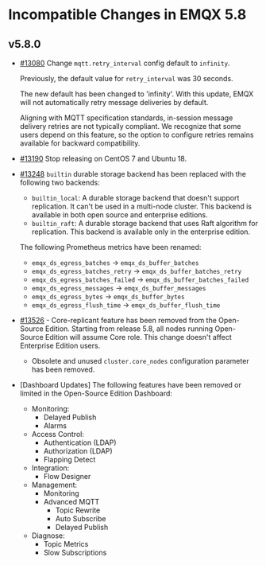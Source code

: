 # Incompatible Changes in EMQX 5.8

## v5.8.0

- [#13080](https://github.com/emqx/emqx/pull/13080) Change `mqtt.retry_interval` config default to `infinity`.

  Previously, the default value for `retry_interval` was 30 seconds.

  The new default has been changed to 'infinity'. With this update, EMQX will not automatically retry message deliveries by default.

  Aligning with MQTT specification standards, in-session message delivery retries are not typically compliant.
  We recognize that some users depend on this feature, so the option to configure retries remains available for backward compatibility.

- [#13190](https://github.com/emqx/emqx/pull/13190) Stop releasing on CentOS 7 and Ubuntu 18.

- [#13248](https://github.com/emqx/emqx/pull/13248) `builtin` durable storage backend has been replaced with the following two backends:

  - `builtin_local`: A durable storage backend that doesn't support replication.
  It can't be used in a multi-node cluster.
  This backend is available in both open source and enterprise editions.
  - `builtin_raft`: A durable storage backend that uses Raft algorithm for replication.
  This backend is available only in the enterprise edition.

  The following Prometheus metrics have been renamed:

  - `emqx_ds_egress_batches` -> `emqx_ds_buffer_batches`
  - `emqx_ds_egress_batches_retry` -> `emqx_ds_buffer_batches_retry`
  - `emqx_ds_egress_batches_failed` -> `emqx_ds_buffer_batches_failed`
  - `emqx_ds_egress_messages` -> `emqx_ds_buffer_messages`
  - `emqx_ds_egress_bytes` -> `emqx_ds_buffer_bytes`
  - `emqx_ds_egress_flush_time` -> `emqx_ds_buffer_flush_time`

- [#13526](https://github.com/emqx/emqx/pull/13526) - Core-replicant feature has been removed from the Open-Source Edition.
  Starting from release 5.8, all nodes running Open-Source Edition will assume Core role.
  This change doesn't affect Enterprise Edition users.

  - Obsolete and unused `cluster.core_nodes` configuration parameter has been removed.

- [Dashboard Updates] The following features have been removed or limited in the Open-Source Edition Dashboard:

  - Monitoring:
    - Delayed Publish
    - Alarms
  - Access Control:
    - Authentication (LDAP)
    - Authorization (LDAP)
    - Flapping Detect
  - Integration:
    - Flow Designer
  - Management:
    - Monitoring
    - Advanced MQTT
      - Topic Rewrite
      - Auto Subscribe
      - Delayed Publish
  - Diagnose:
    - Topic Metrics
    - Slow Subscriptions
